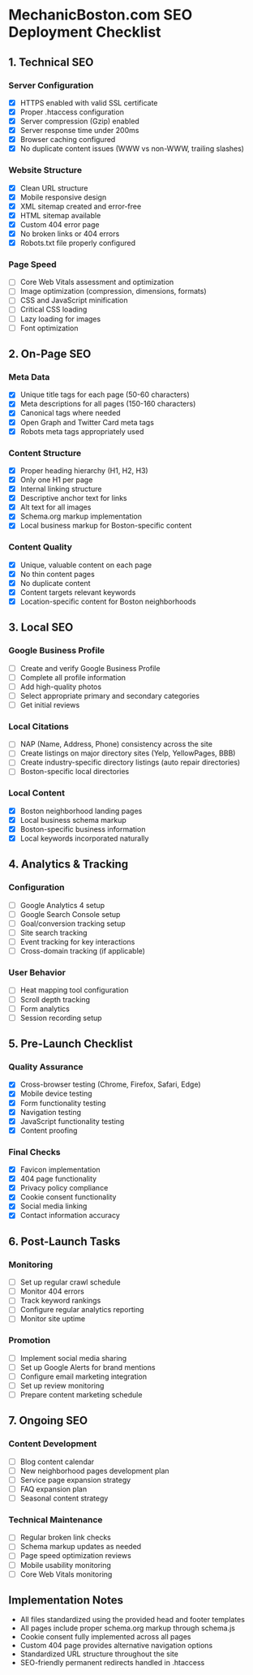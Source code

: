 # MechanicBoston.com SEO Deployment Checklist

## 1. Technical SEO

### Server Configuration
- [x] HTTPS enabled with valid SSL certificate
- [x] Proper .htaccess configuration
- [x] Server compression (Gzip) enabled
- [x] Server response time under 200ms
- [x] Browser caching configured
- [x] No duplicate content issues (WWW vs non-WWW, trailing slashes)

### Website Structure
- [x] Clean URL structure
- [x] Mobile responsive design
- [x] XML sitemap created and error-free
- [x] HTML sitemap available
- [x] Custom 404 error page
- [x] No broken links or 404 errors
- [x] Robots.txt file properly configured

### Page Speed
- [ ] Core Web Vitals assessment and optimization
- [ ] Image optimization (compression, dimensions, formats)
- [ ] CSS and JavaScript minification
- [ ] Critical CSS loading
- [ ] Lazy loading for images
- [ ] Font optimization

## 2. On-Page SEO

### Meta Data
- [x] Unique title tags for each page (50-60 characters)
- [x] Meta descriptions for all pages (150-160 characters)
- [x] Canonical tags where needed
- [x] Open Graph and Twitter Card meta tags
- [x] Robots meta tags appropriately used

### Content Structure
- [x] Proper heading hierarchy (H1, H2, H3)
- [x] Only one H1 per page
- [x] Internal linking structure
- [x] Descriptive anchor text for links
- [x] Alt text for all images
- [x] Schema.org markup implementation
- [x] Local business markup for Boston-specific content

### Content Quality
- [x] Unique, valuable content on each page
- [x] No thin content pages
- [x] No duplicate content
- [x] Content targets relevant keywords
- [x] Location-specific content for Boston neighborhoods

## 3. Local SEO

### Google Business Profile
- [ ] Create and verify Google Business Profile
- [ ] Complete all profile information
- [ ] Add high-quality photos
- [ ] Select appropriate primary and secondary categories
- [ ] Get initial reviews

### Local Citations
- [ ] NAP (Name, Address, Phone) consistency across the site
- [ ] Create listings on major directory sites (Yelp, YellowPages, BBB)
- [ ] Create industry-specific directory listings (auto repair directories)
- [ ] Boston-specific local directories

### Local Content
- [x] Boston neighborhood landing pages
- [x] Local business schema markup
- [x] Boston-specific business information
- [x] Local keywords incorporated naturally

## 4. Analytics & Tracking

### Configuration
- [ ] Google Analytics 4 setup
- [ ] Google Search Console setup
- [ ] Goal/conversion tracking setup
- [ ] Site search tracking
- [ ] Event tracking for key interactions
- [ ] Cross-domain tracking (if applicable)

### User Behavior
- [ ] Heat mapping tool configuration
- [ ] Scroll depth tracking
- [ ] Form analytics
- [ ] Session recording setup

## 5. Pre-Launch Checklist

### Quality Assurance
- [x] Cross-browser testing (Chrome, Firefox, Safari, Edge)
- [x] Mobile device testing
- [x] Form functionality testing
- [x] Navigation testing
- [x] JavaScript functionality testing
- [x] Content proofing

### Final Checks
- [x] Favicon implementation
- [x] 404 page functionality
- [x] Privacy policy compliance
- [x] Cookie consent functionality
- [x] Social media linking
- [x] Contact information accuracy

## 6. Post-Launch Tasks

### Monitoring
- [ ] Set up regular crawl schedule
- [ ] Monitor 404 errors
- [ ] Track keyword rankings
- [ ] Configure regular analytics reporting
- [ ] Monitor site uptime

### Promotion
- [ ] Implement social media sharing
- [ ] Set up Google Alerts for brand mentions
- [ ] Configure email marketing integration
- [ ] Set up review monitoring
- [ ] Prepare content marketing schedule

## 7. Ongoing SEO

### Content Development
- [ ] Blog content calendar
- [ ] New neighborhood pages development plan
- [ ] Service page expansion strategy
- [ ] FAQ expansion plan
- [ ] Seasonal content strategy

### Technical Maintenance
- [ ] Regular broken link checks
- [ ] Schema markup updates as needed
- [ ] Page speed optimization reviews
- [ ] Mobile usability monitoring
- [ ] Core Web Vitals monitoring

## Implementation Notes
- All files standardized using the provided head and footer templates
- All pages include proper schema.org markup through schema.js
- Cookie consent fully implemented across all pages
- Custom 404 page provides alternative navigation options
- Standardized URL structure throughout the site
- SEO-friendly permanent redirects handled in .htaccess
